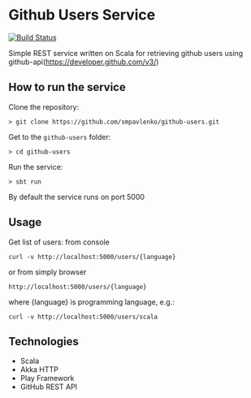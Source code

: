 # Github Users Service

[![Build Status](https://travis-ci.org/smpavlenko/github-users.svg?branch=master)](https://travis-ci.org/smpavlenko/github-users)

Simple REST service written on Scala for retrieving github users using github-api(https://developer.github.com/v3/)

## How to run the service
Clone the repository:
```
> git clone https://github.com/smpavlenko/github-users.git
```

Get to the `github-users` folder:
```
> cd github-users
```

Run the service:
```
> sbt run
```

By default the service runs on port 5000

## Usage

Get list of users:
from console
```
curl -v http://localhost:5000/users/{language}
```
or from simply browser
```
http://localhost:5000/users/{language}
```
where {language} is programming language, e.g.:
```
curl -v http://localhost:5000/users/scala
```

## Technologies

- Scala
- Akka HTTP
- Play Framework
- GitHub REST API
